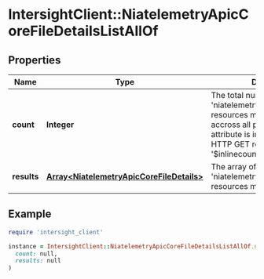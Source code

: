 # IntersightClient::NiatelemetryApicCoreFileDetailsListAllOf

## Properties

| Name | Type | Description | Notes |
| ---- | ---- | ----------- | ----- |
| **count** | **Integer** | The total number of &#39;niatelemetry.ApicCoreFileDetails&#39; resources matching the request, accross all pages. The &#39;Count&#39; attribute is included when the HTTP GET request includes the &#39;$inlinecount&#39; parameter. | [optional] |
| **results** | [**Array&lt;NiatelemetryApicCoreFileDetails&gt;**](NiatelemetryApicCoreFileDetails.md) | The array of &#39;niatelemetry.ApicCoreFileDetails&#39; resources matching the request. | [optional] |

## Example

```ruby
require 'intersight_client'

instance = IntersightClient::NiatelemetryApicCoreFileDetailsListAllOf.new(
  count: null,
  results: null
)
```

